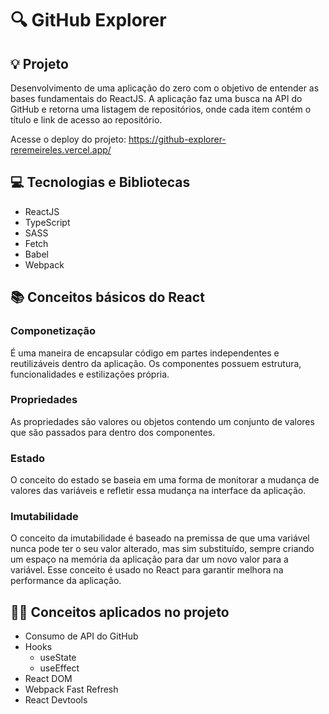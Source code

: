 # 🔍 GitHub Explorer

## 💡 Projeto

Desenvolvimento de uma aplicação do zero com o objetivo de entender as bases fundamentais do ReactJS. A aplicação faz uma busca na API do GitHub e retorna uma listagem de repositórios, onde cada item contém o título e link de acesso ao repositório.

Acesse o deploy do projeto: https://github-explorer-reremeireles.vercel.app/

## 💻 Tecnologias e Bibliotecas

- ReactJS
- TypeScript
- SASS
- Fetch
- Babel
- Webpack

## 📚 Conceitos básicos do React

### Componetização
É uma maneira de encapsular código em partes independentes e reutilizáveis dentro da aplicação. Os componentes possuem estrutura, funcionalidades e estilizações própria.

### Propriedades
As propriedades são valores ou objetos contendo um conjunto de valores que são passados para dentro dos componentes.

### Estado
O conceito do estado se baseia em uma forma de monitorar a mudança de valores das variáveis e refletir essa mudança na interface da aplicação.

### Imutabilidade
O conceito da imutabilidade é baseado na premissa de que uma variável nunca pode ter o seu valor alterado, mas sim substituído, sempre criando um espaço na memória da aplicação para dar um novo valor para a variável. Esse conceito é usado no React para garantir melhora na performance da aplicação.

## 👩‍💻 Conceitos aplicados no projeto 

- Consumo de API do GitHub
- Hooks
  - useState
  - useEffect
- React DOM
- Webpack Fast Refresh
- React Devtools

